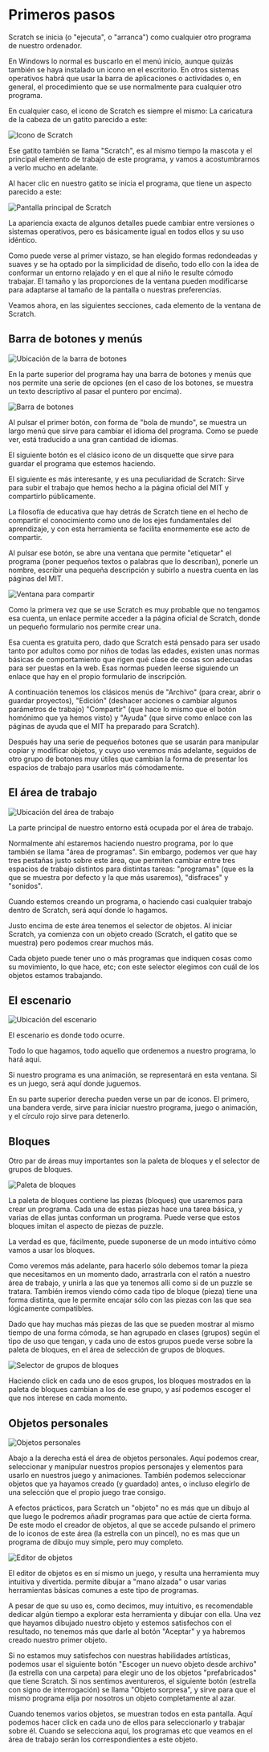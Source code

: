# Primeros pasos
Scratch se inicia (o "ejecuta", o "arranca") como cualquier otro programa de nuestro ordenador.

En Windows lo normal es buscarlo en el menú inicio, aunque quizás también se haya instalado un icono en el escritorio. En otros sistemas operativos habrá que usar la barra de aplicaciones o actividades o, en general, el procedimiento que se use normalmente para cualquier otro programa.

En cualquier caso, el icono de Scratch es siempre el mismo: La caricatura de la cabeza de un gatito parecido a este:

![Icono de Scratch](../img/Tema1_primerospasos_icono.png)

Ese gatito también se llama "Scratch", es al mismo tiempo la mascota y el principal elemento de trabajo de este programa, y vamos a acostumbrarnos a verlo mucho en adelante.

Al hacer clic en nuestro gatito se inicia el programa, que tiene un aspecto parecido a este:

![Pantalla principal de Scratch](../img/Tema1_primerospasos_vista_general.png)

La apariencia exacta de algunos detalles puede cambiar entre versiones o sistemas operativos, pero es básicamente igual en todos ellos y su uso idéntico.

Como puede verse al primer vistazo, se han elegido formas redondeadas y suaves y se ha optado por la simplicidad de diseño, todo ello con la idea de conformar un entorno relajado y en el que al niño le resulte cómodo trabajar. El tamaño y las proporciones de la ventana pueden modificarse para adaptarse al tamaño de la pantalla o nuestras preferencias.

Veamos ahora, en las siguientes secciones, cada elemento de la ventana de Scratch.

## Barra de botones y menús
![Ubicación de la barra de botones](../img/Tema1_primerospasos_botonesmenus.png)

En la parte superior del programa hay una barra de botones y menús que nos permite una serie de opciones (en el caso de los botones, se muestra un texto descriptivo al pasar el puntero por encima).

![Barra de botones](../img/Tema1_primerospasos_barrabotones.png)

Al pulsar el primer botón, con forma de "bola de mundo", se muestra un largo menú que sirve para cambiar el idioma del programa. Como se puede ver, está traducido a una gran cantidad de idiomas.

El siguiente botón es el clásico icono de un disquette que sirve para guardar el programa que estemos haciendo.

El siguiente es más interesante, y es una peculiaridad de Scratch: Sirve para subir el trabajo que hemos hecho a la página oficial del MIT y compartirlo públicamente.

La filosofía de educativa que hay detrás de Scratch tiene en el hecho de compartir el conocimiento como 
uno de los ejes fundamentales del aprendizaje, y con esta herramienta se facilita enormemente ese acto de compartir.

Al pulsar ese botón, se abre una ventana que permite "etiquetar" el programa (poner pequeños textos o palabras que lo describan), ponerle un nombre, escribir una pequeña descripción y subirlo a nuestra cuenta en las páginas del MIT.

![Ventana para compartir](../img/Tema1_primerospasos_ventanacompartir.png)

Como la primera vez que se use Scratch es muy probable que no tengamos esa cuenta, un enlace permite acceder a la página oficial de Scratch, donde un pequeño formulario nos permite crear una.

Esa cuenta es gratuita pero, dado que Scratch está pensado para ser usado tanto por adultos como por niños de todas las edades, existen unas normas básicas de comportamiento que rigen qué clase de cosas son adecuadas para ser puestas en la web. Esas normas pueden leerse siguiendo un enlace que hay en el propio formulario de inscripción. 

A continuación tenemos los clásicos menús de "Archivo" (para crear, abrir o guardar proyectos), "Edición" (deshacer acciones o cambiar algunos parámetros de trabajo) "Compartir" (que hace lo mismo que el botón homónimo que ya hemos visto) y "Ayuda" (que sirve como enlace con las páginas de ayuda que el MIT ha preparado para Scratch).

Después hay una serie de pequeños botones que se usarán para manipular copiar y modificar objetos, y cuyo uso veremos más adelante, seguidos de otro grupo de botones muy útiles que cambian la forma de presentar los espacios de trabajo para usarlos más cómodamente.

## El área de trabajo
![Ubicación del área de trabajo](../img/Tema1_primerospasos_areatrabajo.png)

La parte principal de nuestro entorno está ocupada por el área de trabajo. 

Normalmente ahí estaremos haciendo nuestro programa, por lo que también se llama "área de programas". Sin embargo, podemos ver que hay tres pestañas justo sobre este área, que permiten cambiar entre tres espacios de trabajo distintos para distintas tareas: "programas" (que es la que se muestra por defecto y la que más usaremos), "disfraces" y "sonidos".

Cuando estemos creando un programa, o haciendo casi cualquier trabajo dentro de Scratch, será aquí donde lo hagamos.

Justo encima de este área tenemos el selector de objetos. Al iniciar Scratch, ya comienza con un objeto creado (Scratch, el gatito que se muestra) pero podemos crear muchos más.

Cada objeto puede tener uno o más programas que indiquen cosas como su movimiento, lo que hace, etc; con este selector elegimos con cuál de los objetos estamos trabajando.

## El escenario
![Ubicación del escenario](../img/Tema1_primerospasos_areaescenario.png)

El escenario es donde todo ocurre.

Todo lo que hagamos, todo aquello que ordenemos a nuestro programa, lo hará aquí.

Si nuestro programa es una animación, se representará en esta ventana. Si es un juego, será aquí donde juguemos.

En su parte superior derecha pueden verse un par de iconos. El primero, una bandera verde, sirve para iniciar nuestro programa, juego o animación, y el círculo rojo sirve para detenerlo.

## Bloques
Otro par de áreas muy importantes son la paleta de bloques y el selector de grupos de bloques.

![Paleta de bloques](../img/Tema1_primerospasos_bloquespaleta.png)

La paleta de bloques contiene las piezas (bloques) que usaremos para crear un programa. Cada una de estas piezas hace una tarea básica, y varias de ellas juntas conforman un programa. Puede verse que estos bloques imitan el aspecto de piezas de puzzle.

La verdad es que, fácilmente, puede suponerse de un modo intuitivo cómo vamos a usar los bloques.

Como veremos más adelante, para hacerlo sólo debemos tomar la pieza que necesitamos en un momento dado, arrastrarla con el ratón a nuestro área de trabajo, y unirla a las que ya tenemos allí como si de un puzzle se tratara. También iremos viendo cómo cada tipo de bloque (pieza) tiene una forma distinta, que le permite encajar sólo con las piezas con las que sea lógicamente compatibles.

Dado que hay muchas más piezas de las que se pueden mostrar al mismo tiempo de una forma cómoda, se han agrupado en clases (grupos) según el tipo de uso que tengan, y cada uno de estos grupos puede verse sobre la paleta de bloques, en el área de selección de grupos de bloques.

![Selector de grupos de bloques](../img/Tema1_primerospasos_bloquesgrupo.png)

Haciendo click en cada uno de esos grupos, los bloques mostrados en la paleta de bloques cambian a los de ese grupo, y así podemos escoger el que nos interese en cada momento.

## Objetos personales
![Objetos personales](../img/Tema1_primerospasos_objetospersonales.png)

Abajo a la derecha está el área de objetos personales. Aquí podemos crear, seleccionar y manipular nuestros propios personajes y elementos para usarlo en nuestros juego y animaciones. También podemos seleccionar objetos que ya hayamos creado (y guardado) antes, o incluso elegirlo de una selección que el propio juego trae consigo.

A efectos prácticos, para Scratch un "objeto" no es más que un dibujo al que luego le podremos añadir programas para que actúe de cierta forma. De este modo el creador de objetos, al que se accede pulsando el primero de lo iconos de este área (la estrella con un pincel), no es mas que un programa de dibujo muy simple, pero muy completo.

![Editor de objetos](../img/Tema1_primerospasos_bloquesgrupo.png)

El editor de objetos es en sí mismo un juego, y resulta una herramienta muy intuitiva y divertida. permite dibujar a "mano alzada" o usar varias herramientas básicas comunes a este tipo de programas.

A pesar de que su uso es, como decimos, muy intuitivo, es recomendable dedicar algún tiempo a explorar esta herramienta y dibujar con ella. Una vez que hayamos dibujado nuestro objeto y estemos satisfechos con el resultado, no tenemos más que darle al botón "Aceptar" y ya habremos creado nuestro primer objeto.

Si no estamos muy satisfechos con nuestras habilidades artísticas, podemos usar el siguiente botón "Escoger un nuevo objeto desde archivo" (la estrella con una carpeta) para elegir uno de los objetos "prefabricados" que tiene Scratch. Si nos sentimos aventureros, el siguiente botón (estrella con signo de interrogación) se llama "Objeto sorpresa", y sirve para que el mismo programa elija por nosotros un objeto completamente al azar.

Cuando tenemos varios objetos, se muestran todos en esta pantalla. Aquí podemos hacer click en cada uno de ellos para seleccionarlo y trabajar sobre él. Cuando se selecciona aquí, los programas etc que veamos en el área de trabajo serán los correspondientes a este objeto.

